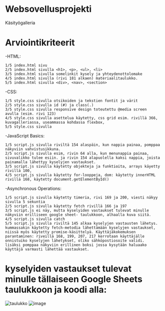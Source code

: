 # Websovellusprojekti
 Käsityögalleria


# Arviointikriteerit
-HTML:
```
1/5 index.html sivu
2/5 index.html sivulla <h1>, <p>, <ul>, <li>
3/5 index.html sivulla somelinkit kysely ja yhteydenottolomake
4/5 index.html sivulla (rivi 181 alkaen) materiaalitaulukko.
5/5 index.html sivulla <div>, <nav>, <section>
```
-CSS:
```
1/5 style.css sivulla otsikoiden ja tekstien fontit ja värit
2/5 style.css sivulla id (#) ja class(.)
3/5 style.css sivulla responsive design toteutettu @media screen avulla (esim. rivi 123) 
4/5 style.css sivulla asettelua käytetty, css grid esim. rivillä 366, kuvagalleriassa, useammassa kohdassa flexbox,
5/5 style.css sivulla
```
-JavaScript Basics:
```
1/5 script.js sivulla riviltä 154 alaspäin, kun nappia painaa, pomppaa näkyviin vahvistusikkuna.
2/5 script.js sivulla esim, rivin 64 alla, kun menunappia painaa, sivuvalikko tulee esiin. ja rivin 154 alapuolella kaksi nappia, joista painamalla lähettyy kyselyjen vastaukset.
3/5 script.js sivulla käytetty objekteja ja funktioita, arrays käyetty rivillä 100,
4/5 script.js sivulla käytetty for-looppeja, dom: käytetty innerHTML rivillä 168, käytetty document.getElementById()
```
-Asynchronous Operations:
```
1/5 script.js sivulla käytetty timeria, rivi 169 ja 200, viesti näkyy sivulla 5 sekuntia
2/5 script.js sivulla käytetty fetch rivillä 166 ja 197 
3/5 script.js ei näy, mutta kyselyiden vastaukset tulevat minulle näkyviin erilliseen google sheet- taulukkoon, alhaalla kuva siitä.
4/5 script.js sivulla catch
5/5 script.js sivulla riviltä 145 alkaa kyselyjen vastausten lähetys. kummassakin käytetty fetch-metodia lähettämään kyselyjen vastaukset, niissä myös käytetty promise-käsittelyä. Käyttäjäkokemuksen parantaminen: riveillä 168, 199, 207, 217 kerrotaan käyttäjälle onnistuiko kyselyjen lähetykset, oliko sähköpostiosoite validi. lisäksi pomppaa näkyviin erillinen boksi jossa kysytään haluaako käyttäjä varmasti lähettää vastaukset.
```


# kyselyiden vastaukset tulevat minulle tällaiseen Google Sheets taulukkoon ja koodi alla:
![taulukko](https://github.com/nooruuw/Websovellusprojekti/assets/123464212/7af27d9d-1ca0-4c2e-956e-904da4dea311)
![image](https://github.com/nooruuw/Websovellusprojekti/assets/123464212/cb3ec118-326d-4346-9ab1-3dfb1de38424)
